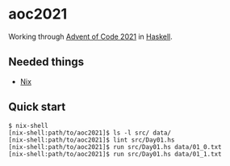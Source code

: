 # aoc2021

Working through [Advent of Code 2021](https://adventofcode.com/2021) in [Haskell](https://www.haskell.org/).

Needed things
---
*   [Nix](https://nixos.org/download.html)

Quick start
---
```
$ nix-shell
[nix-shell:path/to/aoc2021]$ ls -l src/ data/
[nix-shell:path/to/aoc2021]$ lint src/Day01.hs
[nix-shell:path/to/aoc2021]$ run src/Day01.hs data/01_0.txt
[nix-shell:path/to/aoc2021]$ run src/Day01.hs data/01_1.txt
```

